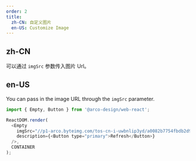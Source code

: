 ```yaml
---
order: 2
title:
  zh-CN: 自定义图片
  en-US: Customize Image
---
```


## zh-CN

可以通过 `imgSrc` 参数传入图片 Url。

## en-US

You can pass in the image URL through the `imgSrc` parameter.

```js
import { Empty, Button } from '@arco-design/web-react';

ReactDOM.render(
  <Empty
    imgSrc="//p1-arco.byteimg.com/tos-cn-i-uwbnlip3yd/a0082b7754fbdb2d98a5c18d0b0edd25.png~tplv-uwbnlip3yd-webp.webp"
    description={<Button type="primary">Refresh</Button>}
  />,
  CONTAINER
);
```
